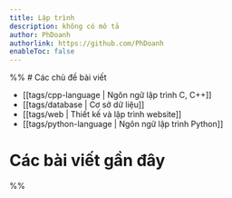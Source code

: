 ```yaml
---
title: Lập trình
description: không có mô tả
author: PhDoanh
authorlink: https://github.com/PhDoanh
enableToc: false
---
```

%%  # Các chủ đề bài viết
- [[tags/cpp-language | Ngôn ngữ lập trình C, C++]]
 - [[tags/database | Cơ sở dữ liệu]]
- [[tags/web | Thiết kế và lập trình website]]
- [[tags/python-language | Ngôn ngữ lập trình Python]]  

# Các bài viết gần đây
 %%